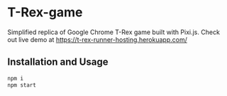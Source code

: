 # T-Rex-game

Simplified replica of Google Chrome T-Rex game built with Pixi.js. Check out live demo at https://t-rex-runner-hosting.herokuapp.com/

## Installation and Usage


```bash
npm i
npm start
```